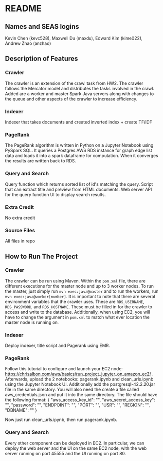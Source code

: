 # README

## Names and SEAS logins
Kevin Chen (kevc528), Maxwell Du (maxdu), Edward Kim (kime022), Andrew Zhao (anzhao)

## Description of Features
### Crawler
The crawler is an extension of the crawl task from HW2. The crawler follows the Mercator model and distributes the tasks involved in the crawl. Added are a worker and master Spark Java servers along with changes to the queue and other aspects of the crawler to increase efficiency.

### Indexer
Indexer that takes documents and created inverted index + create TF/IDF

### PageRank
The PageRank algorithm is written in Python on a Jupyter Notebook using PySpark SQL. It queries a Postgres AWS RDS instance for graph edge list
data and loads it into a spark dataframe for computation. When it converges the results are written back to RDS.

### Query and Search
Query function which returns sorted list of id's matching the query.
Script that can extract title and preview from HTML documents.
Web server API for the query function
UI to display search results.

### Extra Credit
No extra credit

### Source Files
All files in repo

## How to Run The Project
### Crawler
The crawler can be run using Maven. Within the `pom.xml` file, there are different executions for the master node and up to 3 worker nodes. 
To run the master, just simply run `mvn exec:java@master` and to run the workers, run `mvn exec:java@worker[number]`. 
It is important to note that there are several environment variables that the crawler uses. These are `RDS_USERNAME`, `RDS_PASSWORD`, 
and `RDS_HOSTNAME`. These must be filled in for the crawler to access and write to the database. Additionally, 
when using EC2, you will have to change the argument in `pom.xml` to match what ever location the master node is running on.

### Indexer
Deploy indexer, title script and Pagerank using EMR.

### PageRank
Follow this tutorial to configure and launch your EC2 node: https://chrisalbon.com/aws/basics/run_project_jupyter_on_amazon_ec2/ . Afterwards,
upload the 2 notebooks: pagerank.ipynb and clean_urls.ipynb using the Jupyter Notebook UI. Additionally add the postgresql-42.2.20.jar file in
the same directory. You will also need the create a file called aws_credentials.json and put it into the same directory. The file should have the
following format:
{
	"aws_access_key_id": "",
	"aws_secret_access_key": "",
	"password": "",
	"ENDPOINT": "",
	"PORT": "",
	"USR": "",
	"REGION": "",
	"DBNAME": ""
}

Now just run clean_urls.ipynb, then run pagerank.ipynb.

### Query and Search
Every other component can be deployed in EC2.
In particular, we can deploy the web server and the UI on the same EC2 node,
with the web server running on port 45555 and the UI running on port 80.
